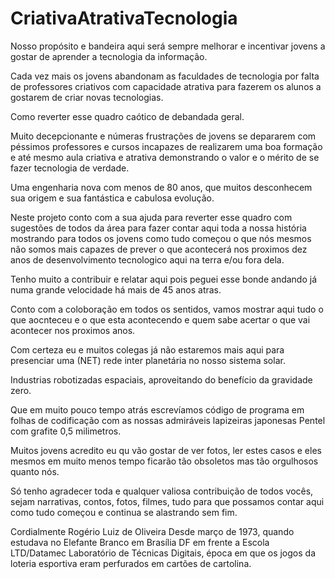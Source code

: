 # CriativaAtrativaTecnologia
Nosso propósito e bandeira aqui será sempre melhorar e incentivar jovens a gostar de aprender a tecnologia da informação.

Cada vez mais os jovens abandonam as faculdades de tecnologia por falta de professores criativos com capacidade atrativa para fazerem os alunos a gostarem de criar novas tecnologias.

Como reverter esse quadro caótico de debandada geral. 

Muito decepcionante e númeras frustrações de jovens se depararem com péssimos professores e cursos incapazes de realizarem uma boa formação e até mesmo aula criativa e atrativa demonstrando o valor e o mérito de se fazer tecnologia de verdade.

Uma engenharia nova com menos de 80 anos, que muitos desconhecem sua origem e sua fantástica e cabulosa evolução. 

Neste projeto conto com a sua ajuda para reverter esse quadro com sugestões de todos da área para fazer contar aqui toda a nossa história mostrando para todos os jovens como tudo começou o que nós mesmos não somos mais capazes de prever o que acontecerá nos proximos dez anos de desenvolvimento tecnologico aqui na terra e/ou fora dela.

Tenho muito a contribuir e relatar aqui pois peguei esse bonde andando já numa grande velocidade há mais de 45 anos atras.

Conto com a coloboração em todos os sentidos, vamos mostrar aqui tudo o que aocnteceu e o que esta acontecendo e quem sabe acertar o que vai acontecer nos proximos anos. 

Com certeza eu e muitos colegas já não estaremos mais aqui para presenciar uma (NET) rede inter planetária no nosso sistema solar.

Industrias robotizadas espaciais, aproveitando do benefício da gravidade zero. 

Que em muito pouco tempo atrás escrevíamos código de programa em folhas de codificação com as nossas admiráveis lapizeiras japonesas Pentel com grafite 0,5 milimetros. 

Muitos jovens acredito eu qu vão gostar de ver fotos, ler estes casos e eles mesmos em muito menos tempo ficarão tão obsoletos mas tão orgulhosos quanto nós.

Só tenho agradecer toda e qualquer valiosa contribuição de todos vocês, sejam narrativas, contos, fotos, filmes, tudo para que possamos contar aqui como tudo começou e continua se alastrando sem fim. 

Cordialmente 
Rogério Luiz de Oliveira
Desde março de 1973, quando estudava no Elefante Branco em  Brasília DF em frente a Escola LTD/Datamec Laboratório de Técnicas Digitais, época em que os jogos da loteria esportiva eram perfurados em cartões de cartolina.
